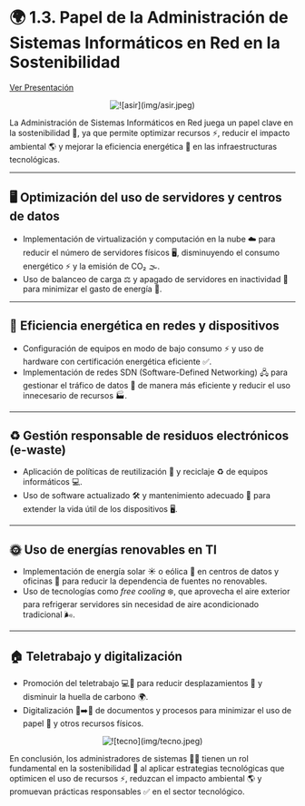 # 🌍 1.3. Papel de la Administración de Sistemas Informáticos en Red en la Sostenibilidad
[Ver Presentación](https://www.canva.com/design/DAGgCEfbjHE/JJ6Mr0qzq2UFSHN5F3zdkA/edit?utm_content=DAGgCEfbjHE&utm_campaign=designshare&utm_medium=link2&utm_source=sharebutton)
  
<p align="center">
  <img src="/img/asir.jpeg" alt="![asir](img/asir.jpeg)" />
</p>  

La Administración de Sistemas Informáticos en Red juega un papel clave en la sostenibilidad 🌱, ya que permite optimizar recursos ⚡, reducir el impacto ambiental 🌎 y mejorar la eficiencia energética 🔋 en las infraestructuras tecnológicas.

---
## **🖥️ Optimización del uso de servidores y centros de datos**
  - Implementación de virtualización y computación en la nube ☁️ para reducir el número de servidores físicos 🖥️, disminuyendo el consumo energético ⚡ y la emisión de CO₂ 🌫️.
  - Uso de balanceo de carga ⚖️ y apagado de servidores en inactividad 📴 para minimizar el gasto de energía 🔌.

---
## **🔋 Eficiencia energética en redes y dispositivos**
   
  - Configuración de equipos en modo de bajo consumo ⚡ y uso de hardware con certificación energética eficiente ✅.
  - Implementación de redes SDN (Software-Defined Networking) 🖧 para gestionar el tráfico de datos 📶 de manera más eficiente y reducir el uso innecesario de recursos 🏭.

---
## **♻️ Gestión responsable de residuos electrónicos (e-waste)**
  - Aplicación de políticas de reutilización 🔄 y reciclaje ♻️ de equipos informáticos 💻.
  - Uso de software actualizado 🛠️ y mantenimiento adecuado 🔧 para extender la vida útil de los dispositivos 🖥️.

---
## **🌞 Uso de energías renovables en TI**
  - Implementación de energía solar ☀️ o eólica 💨 en centros de datos y oficinas 🏢 para reducir la dependencia de fuentes no renovables.
  - Uso de tecnologías como *free cooling* ❄️, que aprovecha el aire exterior para refrigerar servidores sin necesidad de aire acondicionado tradicional 🌬️.

---
## **🏠 Teletrabajo y digitalización**
  - Promoción del teletrabajo 💻🏡 para reducir desplazamientos 🚗 y disminuir la huella de carbono 🌍.
  - Digitalización 📄➡️📱 de documentos y procesos para minimizar el uso de papel 📑 y otros recursos físicos.

<p align="center">
  <img src="/img/tecno.jpeg" alt="![tecno](img/tecno.jpeg)" />
</p>  

En conclusión, los administradores de sistemas 🧑‍💻 tienen un rol fundamental en la sostenibilidad 🌱 al aplicar estrategias tecnológicas que optimicen el uso de recursos ⚡, reduzcan el impacto ambiental 🌎 y promuevan prácticas responsables ✅ en el sector tecnológico.
